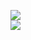 [![](https://img.shields.io/badge/Made%20With-Github%20Spray-lightgrey.svg?style=for-the-badge&logo=github)](https://github.com/Annihil/github-spray#29708)  
[![](https://i.imgur.com/2DrTn0Z.gif)](https://github.com/Annihil/github-spray)